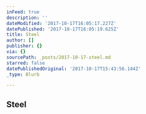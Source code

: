 ```yaml
---
inFeed: true
description: ''
dateModified: '2017-10-17T16:05:17.227Z'
datePublished: '2017-10-17T16:05:19.625Z'
title: Steel
author: []
publisher: {}
via: {}
sourcePath: _posts/2017-10-17-steel.md
starred: false
datePublishedOriginal: '2017-10-17T15:43:56.144Z'
_type: Blurb

---
```

## Steel